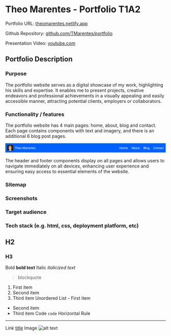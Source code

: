 # Theo Marentes - Portfolio T1A2

Portfolio URL: [theomarentes.netlify.app](https://theomarentes.netlify.app/)

Github Repository: [github.com/TMarentes/portfolio](https://github.com/TMarentes/portfolio)

Presentation Video: [youtube.com](https://github.com/TMarentes/portfolio)

## Portfolio Description
### Purpose
The portfolio website serves as a digital showcase of my work, highlighting his skills and expertise. It enables me to present projects, creative endeavors and professional achievements in a visually appealing and easily accessible manner, attracting potential clients, employers or collaborators.

### Functionality / features
The portfolio website has 4 main pages: home, about, blog and contact. Each page contains components with text and imagery, and there is an additional 6 blog post pages.

![Blue header with white navigation text](images/readme-header.png)

The header and footer components display on all pages and allows users to navigate immediately on all devices, enhancing user experience and ensuring easy access to essential elements of the website. 






### Sitemap
### Screenshots
### Target audience
### Tech stack (e.g. html, css, deployment platform, etc)

## H2
### H3
Bold	**bold text**
Italic	*italicized text*
> blockquote
1. First item
2. Second item
3. Third item
Unordered List	- First item
- Second item
- Third item
Code	`code`
Horizontal Rule	
---
Link	[title](https://www.example.com)
Image	![alt text](image.jpg)